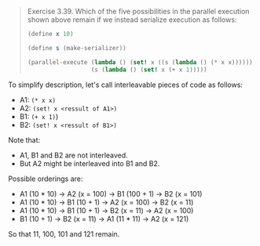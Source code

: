 > Exercise 3.39.  Which of the five possibilities in the parallel execution
> shown above remain if we instead serialize execution as follows:
>
> ```scheme
> (define x 10)
>
> (define s (make-serializer))
>
> (parallel-execute (lambda () (set! x ((s (lambda () (* x x))))))
>                   (s (lambda () (set! x (+ x 1)))))
> ```

To simplify description, let's call interleavable pieces of code as follows:

* A1: `(* x x)`
* A2: `(set! x <ressult of A1>)`
* B1: `(+ x 1)`)
* B2: `(set! x <ressult of B1>)`

Note that:

* A1, B1 and B2 are not interleaved.
* But A2 might be interleaved into B1 and B2.

Possible orderings are:

* A1 (10 * 10) -> A2 (x = 100) -> B1 (100 + 1) -> B2 (x = 101)
* A1 (10 * 10) -> B1 (10 +  1) -> A2 (x = 100) -> B2 (x =  11)
* A1 (10 * 10) -> B1 (10 +  1) -> B2 (x =  11) -> A2 (x = 100)
* B1 (10 +  1) -> B2 (x =  11) -> A1 (11 * 11) -> A2 (x = 121)

So that 11, 100, 101 and 121 remain.

